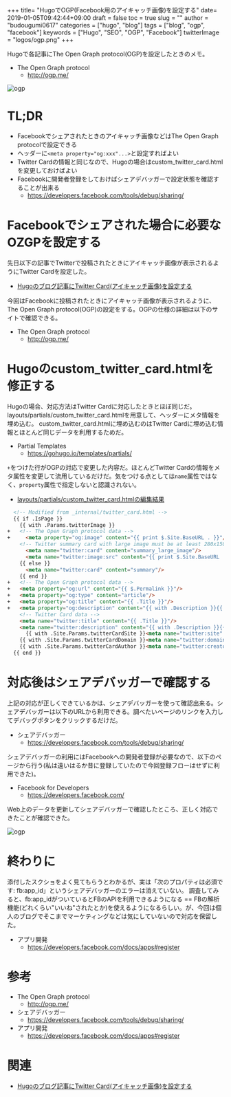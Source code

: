+++
title= "HugoでOGP(Facebook用のアイキャッチ画像)を設定する"
date= 2019-01-05T09:42:44+09:00
draft = false
toc = true
slug = ""
author = "budougumi0617"
categories = ["hugo", "blog"]
tags = ["blog", "ogp", "facebook"]
keywords = ["Hugo", "SEO", "OGP", "Facebook"]
twitterImage = "logos/ogp.png"
+++

Hugoで各記事にThe Open Graph protocol(OGP)を設定したときのメモ。

- The Open Graph protocol
  - http://ogp.me/

![ogp](/2019/01/05-ogp.png)

<!--more-->


# TL;DR
- Facebookでシェアされたときのアイキャッチ画像などはThe Open Graph protocolで設定できる
- ヘッダーに`<meta property="og:xxx"...>`と設定すればよい
- Twitter Cardの情報と同じなので、Hugoの場合はcustom_twitter_card.htmlを変更しておけばよい
- Facebookに開発者登録をしておけばシェアデバッガーで設定状態を確認することが出来る
  - https://developers.facebook.com/tools/debug/sharing/

# Facebookでシェアされた場合に必要なOZGPを設定する
先日以下の記事でTwitterで投稿されたときにアイキャッチ画像が表示されるようにTwitter Cardを設定した。

- [Hugoのブログ記事にTwitter Card(アイキャッチ画像)を設定する](/2019/01/04/set-twitter-image-in-hugo-blog/)

今回はFacebookに投稿されたときにアイキャッチ画像が表示されるように、The Open Graph protocol(OGP)の設定をする。OGPの仕様の詳細は以下のサイトで確認できる。

- The Open Graph protocol
  - http://ogp.me/

# Hugoのcustom_twitter_card.htmlを修正する
Hugoの場合、対応方法はTwitter Cardに対応したときとほぼ同じだ。layouts/partials/custom_twitter_card.htmlを用意して、ヘッダーにメタ情報を埋め込む。
custom_twitter_card.htmlに埋め込むのはTwitter Cardに埋め込む情報とほとんど同じデータを利用するためだ。

- Partial Templates
  - https://gohugo.io/templates/partials/

`+`をつけた行がOGPの対応で変更した内容だ。ほとんどTwitter Cardの情報をメタ属性を変更して流用しているだけだ。気をつける点としては`name`属性ではなく、`property`属性で指定しないと認識されない。

- [layouts/partials/custom_twitter_card.htmlの編集結果](https://github.com/budougumi0617/blog/compare/a222edb...d5136027de10b66419de4add943f6808386eadde)

```html
  <!-- Modified from _internal/twitter_card.html -->
  {{ if .IsPage }}
    {{ with .Params.twitterImage }}
+   <!-- The Open Graph protocol data -->
+     <meta property="og:image" content="{{ print $.Site.BaseURL . }}"/>
    <!-- Twitter summary card with large image must be at least 280x150px -->
      <meta name="twitter:card" content="summary_large_image"/>
      <meta name="twitter:image:src" content="{{ print $.Site.BaseURL . }}"/>
    {{ else }}
      <meta name="twitter:card" content="summary"/>
    {{ end }}
+   <!-- The Open Graph protocol data -->
+   <meta property="og:url" content="{{ $.Permalink }}"/>
+   <meta property="og:type" content="article"/>
+   <meta property="og:title" content="{{ .Title }}"/>
+   <meta property="og:description" content="{{ with .Description }}{{ . }}{{ else }}{{ if .IsPage }}{{ .Summary }}{{ else }}{{ with .Site.Params.description }}{{ . }}{{ end }}{{ end }}{{ end }}"/>
    <!-- Twitter Card data -->
    <meta name="twitter:title" content="{{ .Title }}"/>
    <meta name="twitter:description" content="{{ with .Description }}{{ . }}{{ else }}{{ if .IsPage }}{{ .Summary }}{{ else }}{{ with .Site.Params.description }}{{ . }}{{ end }}{{ end }}{{ end }}"/>
      {{ with .Site.Params.twitterCardSite }}<meta name="twitter:site" content="@{{ . }}"/>{{ end }}
    {{ with .Site.Params.twitterCardDomain }}<meta name="twitter:domain" content="{{ . }}"/>{{ end }}
    {{ with .Site.Params.twitterCardAuthor }}<meta name="twitter:creator" content="@{{ . }}"/>{{ end }}
  {{ end }}
```

# 対応後はシェアデバッガーで確認する
上記の対応が正しくできているかは、シェアデバッガーを使って確認出来る。シェアデバッガーは以下のURLから利用できる。調べたいページのリンクを入力してデバッグボタンをクリックするだけだ。

- シェアデバッガー
  - https://developers.facebook.com/tools/debug/sharing/

シェアデバッガーの利用にはFacebookへの開発者登録が必要なので、以下のページから行う(私は遠いはるか昔に登録していたので今回登録フローはせずに利用できた)。

- Facebook for Developers
  - https://developers.facebook.com/

Web上のデータを更新してシェアデバッガーで確認したところ、正しく対応できたことが確認できた。

![ogp](/2019/01/05-ogp.png)

# 終わりに
添付したスクショをよく見てもらうとわかるが、実は「次のプロパティは必須です: fb:app_id」というシェアデバッガーのエラーは消えていない。
調査してみると、fb:app_idがついているとFBのAPIを利用できるようになる == FBの解析機能(どれくらい"いいね"されたとか)を使えるようになるらしい。が、今回は個人のブログでそこまでマーケティングなどは気にしていないので対応を保留した。

- アプリ開発
  - https://developers.facebook.com/docs/apps#register

# 参考
- The Open Graph protocol
  - http://ogp.me/
- シェアデバッガー
  - https://developers.facebook.com/tools/debug/sharing/
- アプリ開発
  - https://developers.facebook.com/docs/apps#register

# 関連
- [Hugoのブログ記事にTwitter Card(アイキャッチ画像)を設定する](/2019/01/04/set-twitter-image-in-hugo-blog/)
